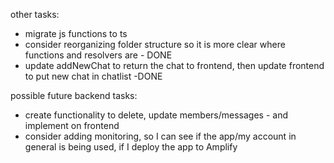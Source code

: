 other tasks:

- migrate js functions to ts
- consider reorganizing folder structure so it is more clear where functions and resolvers are - DONE
- update addNewChat to return the chat to frontend, then update frontend to put new chat in chatlist -DONE

possible future backend tasks:

- create functionality to delete, update members/messages - and implement on frontend
- consider adding monitoring, so I can see if the app/my account in general is being used, if I deploy the app to Amplify
